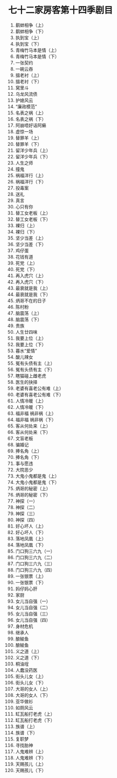 # 七十二家房客第十四季剧目

1. 鹬蚌相争（上）
2. 鹬蚌相争（下）
3. 执到宝（上）
4. 执到宝（下）
5. 青梅竹马本是情（上）
6. 青梅竹马本是情（下）
7. 一张契约
8. 一碗云吞
9. 搵老衬（上）
10. 搵老衬（下）
11. 窝里斗
12. 乌龙风流债
13. 护媳风云
14. “廉政模范”
15. 名表之祸（上）
16. 名表之祸（下）
17. 阿崩唔好话阿癞
18. 虚惊一场
19. 替罪羊（上）
20. 替罪羊（下）
21. 留洋少年兵（上）
22. 留洋少年兵（下）
23. 人生之师
24. 撞鬼
25. 祸福洋行（上）
26. 祸福洋行（下）
27. 投毒案
28. 送礼
29. 真言
30. 心只有你
31. 替工女老板（上）
32. 替工女老板（下）
33. 裸归（上）
34. 裸归（下）
35. 坚少当差（上）
36. 坚少当差（下）
37. 鸡仔蛋
38. 花钱有道
39. 死党（上）
40. 死党（下）
41. 再入虎穴（上）
42. 再入虎穴（下）
43. 最衰就是我（上）
44. 最衰就是我（下）
45. 炳哥不在的日子
46. 陈村粉
47. 脑震荡（上）
48. 脑震荡（下）
49. 贵族
50. 人生廿四味
51. 我要上位（上）
52. 我要上位（下）
53. 暮水“爱情”
54. 酸儿辣女
55. 冤有头债有主（上）
56. 冤有头债有主（下）
57. 瞎猫碰上雌老虎
58. 医生的抉择
59. 老婆有喜老公有难（上）
60. 老婆有喜老公有难（下）
61. 人情冷暖（上）
62. 人情冷暖（下）
63. 福非福 祸非祸（上）
64. 福非福 祸非祸（下）
65. 客从何处来（上）
66. 客从何处来（下）
67. 文盲老板
68. 骗婚记
69. 捧名角（上）
70. 捧名角（下）
71. 事与愿违
72. 大院恶少
73. 大鬼小鬼都是鬼（上）
74. 大鬼小鬼都是鬼（下）
75. 炳哥的秘密（上）
76. 炳哥的秘密（下）
77. 神探（一）
78. 神探（二）
79. 神探（三）
80. 神探（四）
81. 好心坏人（上）
82. 好心坏人（下）
83. 落地凤凰（上）
84. 落地凤凰（下）
85. 门口狗三六九（一）
86. 门口狗三六九（二）
87. 门口狗三六九（三）
88. 门口狗三六九（四）
89. 一张银票（上）
90. 一张银票（下）
91. 妈仔妈心肝
92. 家厨
93. 女儿当自强（一）
94. 女儿当自强（二）
95. 女儿当自强（三）
96. 女儿当自强（四）
97. 身材危机
98. 继承人
99. 酿鲮鱼
100. 酿鲮鱼
101. 义之道（上）
102. 义之道（下）
103. 桐油埕
104. 人蠢没药医
105. 街头儿女（上）
106. 街头儿女（下）
107. 大哥的女人（上）
108. 大哥的女人（下）
109. 亚华做衫
110. 如厕风云
111. 缸瓦船打老虎（上）
112. 缸瓦船打老虎（下）
113. 族谱（上）
114. 族谱（下）
115. 复职梦
116. 寻找胎神
117. 人鬼难辨（上）
118. 人鬼难辨（下）
119. 天赐孩儿（上）
120. 天赐孩儿（下）

<!-- 摘自百度贴吧 https://tieba.baidu.com/p/7282036012 -->